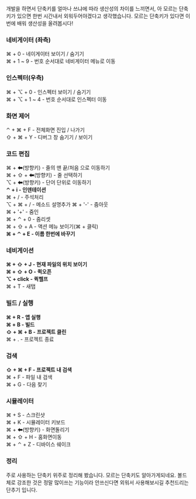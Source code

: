 ﻿개발을 하면서 단축키를 얼마나 쓰냐에 따라 생산성의 차이를 느끼면서, 아 모르는 단축키가 있으면 한번 시간내서 외워두어야겠다고 생각했습니다. 모르는 단축키가 있다면 이번에 배워 생산성을 올려봅시다!

### 네비게이터 (좌측)
⌘ + 0 - 네이게이터 보이기 / 숨기기  
⌘ + 1 ~ 9 - 번호 순서대로 네비게이터 메뉴로 이동

### 인스펙터(우측)
⌘ + ⌥ + 0 - 인스펙터 보이기 / 숨기기  
⌘ + ⌥ + 1 ~ 4 - 번호 순서대로 인스펙터 이동

### 화면 제어
⌃ + ⌘ + F - 전체화면 진입 / 나가기  
⇧ + ⌘ + Y - 디버그 창 숨기기 / 보이기  

### 코드 편집
⌘ + ⬅(방향키) - 줄의 맨 끝/처음 으로 이동하기  
⌘ + ⇧ + ⬅(방향키) - 줄 선택하기  
⌥ + ⬅(방향키) - 단어 단위로 이동하기  
**⌃ + i - 인덴테이션**  
⌘ + / - 주석처리    
⌥ + ⌘ + / - 메소드 설명추가
⌘ + '-' - 줌아웃  
⌘ + '+' - 줌인  
⌘ + ⌃ + 0 - 줌리셋  
⌘ + ⇧ + A - 액션 메뉴 보이기(⌘ + 클릭)  
**⌘ + ⌃ + E - 이름 한번에 바꾸기**

### 네비게이션
**⌘ + ⇧ + J - 현재 파일의 위치 보이기**  
**⌘ + ⇧ + O - 퀵오픈**  
**⌥ + click - 퀵헬프**  
⌘ + T - 새탭

### 빌드 / 실행
**⌘ + R - 앱 실행**  
**⌘ + B - 빌드**  
**⇧ + ⌘ + B - 프로젝트 클린**  
⌘ + . - 프로젝트 종료  

### 검색
**⇧ + ⌘ + F - 프로젝트 내 검색**  
⌘ + F - 파일 내 검색  
⌘ + G - 다음 찾기  

### 시뮬레이터
⌘ + S - 스크린샷  
⌘ + K - 시뮬레이터 키보드  
⌘ + ⬅(방향키) - 화면돌리기  
⌘ + ⇧ + H - 홈화면이동  
⌘ + ⌃ + Z - 디바이스 쉐이크 

### 정리
주로 사용하는 단축키 위주로 정리해 봤습니다. 모르는 단축키도 알아가게되네요. 볼드체로 강조한 것은 정말 많이쓰는 기능이라 안쓰신다면 외워서 사용해보시길 추천드리는 단추기 입니다.
